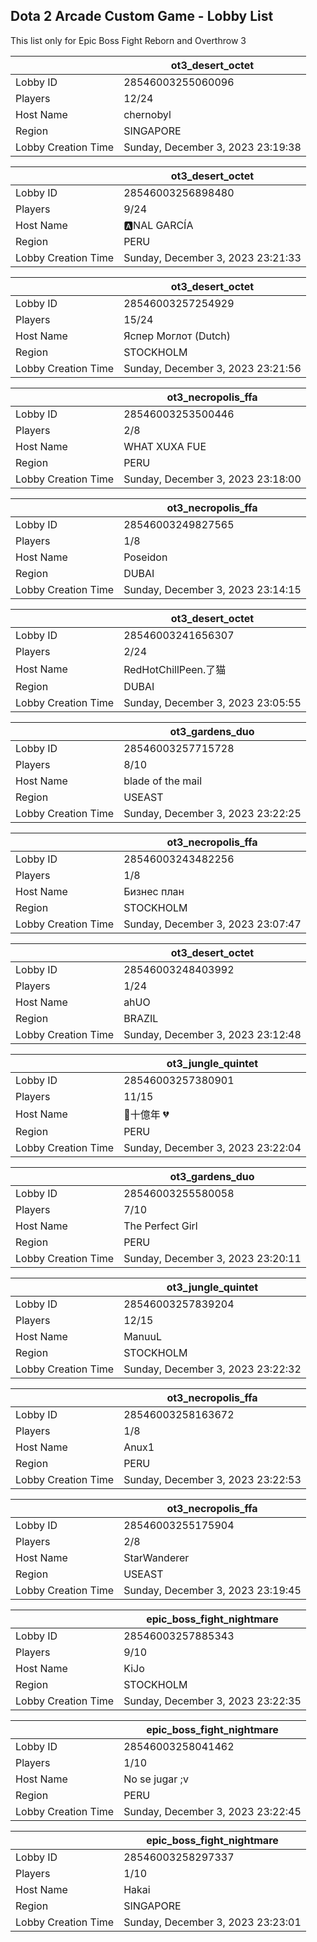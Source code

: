 ## Dota 2 Arcade Custom Game - Lobby List

This list only for Epic Boss Fight Reborn and Overthrow 3

|  | ot3_desert_octet |
| ------ | ------ |
| Lobby ID | 28546003255060096 |
| Players | 12/24 |
| Host Name | chernobyl |
| Region | SINGAPORE |
| Lobby Creation Time | Sunday, December 3, 2023 23:19:38 |


|  | ot3_desert_octet |
| ------ | ------ |
| Lobby ID | 28546003256898480 |
| Players | 9/24 |
| Host Name | 🅰NAL GARCÍA |
| Region | PERU |
| Lobby Creation Time | Sunday, December 3, 2023 23:21:33 |


|  | ot3_desert_octet |
| ------ | ------ |
| Lobby ID | 28546003257254929 |
| Players | 15/24 |
| Host Name | Яспер Моглот (Dutch) |
| Region | STOCKHOLM |
| Lobby Creation Time | Sunday, December 3, 2023 23:21:56 |


|  | ot3_necropolis_ffa |
| ------ | ------ |
| Lobby ID | 28546003253500446 |
| Players | 2/8 |
| Host Name | WHAT XUXA FUE |
| Region | PERU |
| Lobby Creation Time | Sunday, December 3, 2023 23:18:00 |


|  | ot3_necropolis_ffa |
| ------ | ------ |
| Lobby ID | 28546003249827565 |
| Players | 1/8 |
| Host Name | Poseidon |
| Region | DUBAI |
| Lobby Creation Time | Sunday, December 3, 2023 23:14:15 |


|  | ot3_desert_octet |
| ------ | ------ |
| Lobby ID | 28546003241656307 |
| Players | 2/24 |
| Host Name | RedHotChillPeen.了猫 |
| Region | DUBAI |
| Lobby Creation Time | Sunday, December 3, 2023 23:05:55 |


|  | ot3_gardens_duo |
| ------ | ------ |
| Lobby ID | 28546003257715728 |
| Players | 8/10 |
| Host Name | blade of the mail |
| Region | USEAST |
| Lobby Creation Time | Sunday, December 3, 2023 23:22:25 |


|  | ot3_necropolis_ffa |
| ------ | ------ |
| Lobby ID | 28546003243482256 |
| Players | 1/8 |
| Host Name | Бизнес план |
| Region | STOCKHOLM |
| Lobby Creation Time | Sunday, December 3, 2023 23:07:47 |


|  | ot3_desert_octet |
| ------ | ------ |
| Lobby ID | 28546003248403992 |
| Players | 1/24 |
| Host Name | ahUO |
| Region | BRAZIL |
| Lobby Creation Time | Sunday, December 3, 2023 23:12:48 |


|  | ot3_jungle_quintet |
| ------ | ------ |
| Lobby ID | 28546003257380901 |
| Players | 11/15 |
| Host Name | 🥀十億年 💔 |
| Region | PERU |
| Lobby Creation Time | Sunday, December 3, 2023 23:22:04 |


|  | ot3_gardens_duo |
| ------ | ------ |
| Lobby ID | 28546003255580058 |
| Players | 7/10 |
| Host Name | The Perfect Girl |
| Region | PERU |
| Lobby Creation Time | Sunday, December 3, 2023 23:20:11 |


|  | ot3_jungle_quintet |
| ------ | ------ |
| Lobby ID | 28546003257839204 |
| Players | 12/15 |
| Host Name | ManuuL |
| Region | STOCKHOLM |
| Lobby Creation Time | Sunday, December 3, 2023 23:22:32 |


|  | ot3_necropolis_ffa |
| ------ | ------ |
| Lobby ID | 28546003258163672 |
| Players | 1/8 |
| Host Name | Anux1 |
| Region | PERU |
| Lobby Creation Time | Sunday, December 3, 2023 23:22:53 |


|  | ot3_necropolis_ffa |
| ------ | ------ |
| Lobby ID | 28546003255175904 |
| Players | 2/8 |
| Host Name | StarWanderer |
| Region | USEAST |
| Lobby Creation Time | Sunday, December 3, 2023 23:19:45 |


|  | epic_boss_fight_nightmare |
| ------ | ------ |
| Lobby ID | 28546003257885343 |
| Players | 9/10 |
| Host Name | KiJo |
| Region | STOCKHOLM |
| Lobby Creation Time | Sunday, December 3, 2023 23:22:35 |


|  | epic_boss_fight_nightmare |
| ------ | ------ |
| Lobby ID | 28546003258041462 |
| Players | 1/10 |
| Host Name | No se jugar ;v |
| Region | PERU |
| Lobby Creation Time | Sunday, December 3, 2023 23:22:45 |


|  | epic_boss_fight_nightmare |
| ------ | ------ |
| Lobby ID | 28546003258297337 |
| Players | 1/10 |
| Host Name | Hakai |
| Region | SINGAPORE |
| Lobby Creation Time | Sunday, December 3, 2023 23:23:01 |


